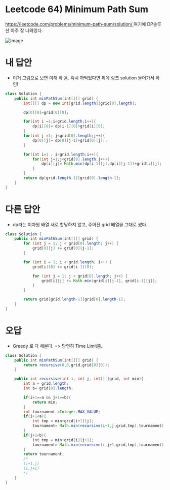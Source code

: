 # Leetcode 64) Minimum Path Sum

[https://leetcode.com/problems/minimum-path-sum/solution/ ](https://leetcode.com/problems/minimum-path-sum/solution/)여기에 DP솔루션 아주 잘 나와있다.

![image](https://user-images.githubusercontent.com/37058233/127584337-bda36e70-cf45-4bba-b61b-6494712c58dd.png)

# 내 답안

- 이거 그림으로 보면 이해 확 옴. 혹시 까먹었다면 위에 링크 solution 들어가서 확인!

```java
class Solution {
    public int minPathSum(int[][] grid) {
        int[][] dp = new int[grid.length][grid[0].length];

        dp[0][0]=grid[0][0];

        for(int i =1;i<grid.length;i++){
            dp[i][0]= dp[i-1][0]+grid[i][0];
        }
        for(int j =1; j<grid[0].length;j++){
            dp[0][j]= dp[0][j-1]+grid[0][j];;
        }

        for(int i=1 ; i<grid.length;i++){
            for(int j=1;j<grid[0].length;j++){
                dp[i][j]= Math.min(dp[i-1][j],dp[i][j-1])+grid[i][j];
            }
        }
        return dp[grid.length-1][grid[0].length-1];
    }
}
```

# 다른 답안

- dp라는 이차원 배열 새로 할당하지 않고, 주어진 grid 배열을 그대로 썼다.

```java
class Solution {
    public int minPathSum(int[][] grid) {
        for (int j = 1; j < grid[0].length; j++) {
            grid[0][j] += grid[0][j-1];
        }

        for (int i = 1; i < grid.length; i++) {
            grid[i][0] += grid[i-1][0];

            for (int j = 1; j < grid[0].length; j++) {
                grid[i][j] += Math.min(grid[i][j-1], grid[i-1][j]);
            }
        }

        return grid[grid.length-1][grid[0].length-1];
    }
}
```

# 오답

- Greedy 로 다 해본다. => 당연히 Time Limit뜸..

```java
class Solution {
    public int minPathSum(int[][] grid) {
        return recursive(0,0,grid,grid[0][0]);
    }

    public int recursive(int i, int j, int[][]grid, int min){
        int a = grid.length;
        int b= grid[0].length;

        if(i+1==a && j+1==b){
            return min;
        }
        int tournament =Integer.MAX_VALUE;
        if(i+1<a){
            int tmp = min+grid[i+1][j];
            tournament= Math.min(recursive(i+1,j,grid,tmp),tournament);
        }
        if(j+1<b){
            int tmp = min+grid[i][j+1];
            tournament= Math.min(recursive(i,j+1,grid,tmp),tournament);
        }
        return tournament;
        /*
        (i+1,j)
        (i,j+1)
        */
    }
}
```

